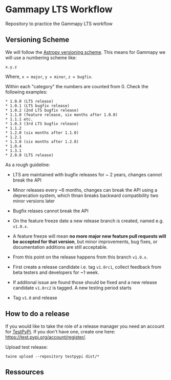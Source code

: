 # Gammapy LTS Workflow
Repository to practice the Gammapy LTS workflow

## Versioning Scheme
We will follow the [Astropy versioning scheme](https://github.com/astropy/astropy-APEs/blob/main/APE2.rst#version-numbering).
This means for Gammapy we will use a numbering scheme like:
```
x.y.z
```
Where, `x = major`, `y = minor`, `z = bugfix`.

Within each "category" the numbers are counted from 0. Check the following examples:

```
* 1.0.0 (LTS release)
* 1.0.1 (LTS bugfix release)
* 1.0.2 (2nd LTS bugfix release)
* 1.1.0 (feature release, six months after 1.0.0)
* 1.1.1 etc.
* 1.0.3 (3rd LTS bugfix release)
* 1.1.2
* 1.2.0 (six months after 1.1.0)
* 1.2.1
* 1.3.0 (six months after 1.2.0)
* 1.0.4
* 1.3.1
* 2.0.0 (LTS release)
```

As a rough guideline:
- LTS are maintained with bugfix releases for ~ 2 years, changes cannot break the API
- Minor releases every ~6 months, changes can break the API using a deprecation system, which thnan breaks backward compatibility two minor versions later
- Bugfix relases cannot break the API


- On the feature freeze date a new release branch is created, named e.g. `v1.0.x`.
- A feature freeze will mean **no more major new feature pull requests will be accepted for that version**, but minor improvements, bug fixes, or documentation additions are still acceptable.
- From this point on the release happens from this branch `v1.0.x`. 
- First create a release candidate i.e. tag `v1.0rc1`, collect feedback from beta testers and developers for ~1 week.
- If additonal issue are found those should be fixed and a new release candidate `v1.0rc2` is tagged. A new testing period starts
- Tag `v1.0` and release

## How to do a release

If you would like to take the role of a release manager you need an account for [TestPyPi](https://test.pypi.org). If you don't have one, create one here: https://test.pypi.org/account/register/.

Upload test release:
```
twine upload --repository testpypi dist/*
```

## Ressources
